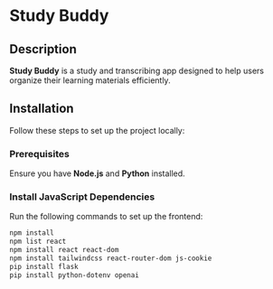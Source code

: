 # Study Buddy

## Description
**Study Buddy** is a study and transcribing app designed to help users organize their learning materials efficiently.

## Installation

Follow these steps to set up the project locally:

### Prerequisites
Ensure you have **Node.js** and **Python** installed.

### Install JavaScript Dependencies
Run the following commands to set up the frontend:

```sh
npm install
npm list react
npm install react react-dom
npm install tailwindcss react-router-dom js-cookie
pip install flask
pip install python-dotenv openai
